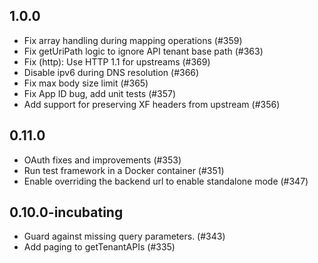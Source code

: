 <!--
#
# Licensed to the Apache Software Foundation (ASF) under one or more
# contributor license agreements.  See the NOTICE file distributed with
# this work for additional information regarding copyright ownership.
# The ASF licenses this file to You under the Apache License, Version 2.0
# (the "License"); you may not use this file except in compliance with
# the License.  You may obtain a copy of the License at
#
#     http://www.apache.org/licenses/LICENSE-2.0
#
# Unless required by applicable law or agreed to in writing, software
# distributed under the License is distributed on an "AS IS" BASIS,
# WITHOUT WARRANTIES OR CONDITIONS OF ANY KIND, either express or implied.
# See the License for the specific language governing permissions and
# limitations under the License.
#
-->
## 1.0.0
  - Fix array handling during mapping operations (#359)
  - Fix getUriPath logic to ignore API tenant base path (#363)
  - Fix (http): Use HTTP 1.1 for upstreams (#369)
  - Disable ipv6 during DNS resolution (#366)
  - Fix max body size limit (#365)
  - Fix App ID bug, add unit tests (#357)
  - Add support for preserving XF headers from upstream (#356)

## 0.11.0
  - OAuth fixes and improvements (#353)
  - Run test framework in a Docker container (#351)
  - Enable overriding the backend url to enable standalone mode (#347)

## 0.10.0-incubating
  - Guard against missing query parameters. (#343)
  - Add paging to getTenantAPIs (#335)
